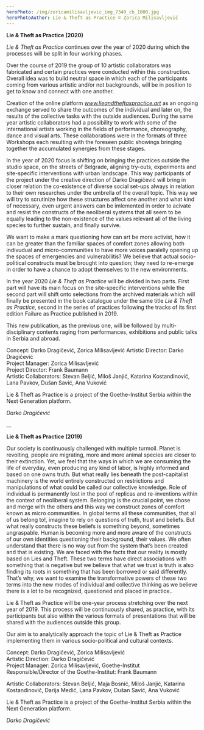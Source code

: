 ```yaml
---
heroPhoto: /img/zoricamilisavljevic_img_7349_cb_1800.jpg
heroPhotoAuthor: Lie & Theft as Practice © Zorica Milisavljević
---
```

**Lie & Theft as Practice (2020)**

_Lie & Theft as Practice_ continues over the year of 2020 during which the processes will be split in four working phases. 

Over the course of 2019 the group of 10 artistic collaborators was fabricated and certain practices were conducted within this construction. Overall idea was to build neutral space in which each of the participants coming from various artistic and/or not backgrounds, will be in position to get to know and connect with one another.

Creation of the online platform _www.lieandtheftaspractice.art_ as an ongoing exchange served to share the outcomes of the individual and later on, the results of the collective tasks with the outside audiences. During the same year artistic collaborators had a possibility to work with some of the international artists working in the fields of performance, choreography, dance and visual arts. These collaborations were in the formats of three Workshops each resulting with the foreseen public showings bringing together the accumulated synergies from these stages.

In the year of 2020 focus is shifting on bringing the practices outside the studio space, on the streets of Belgrade, aligning try-outs, experiments and site-specific interventions with urban landscape. This way participants of the project under the creative direction of Darko Dragičević will bring in closer relation the co-existence of diverse social set-ups always in relation to their own researches under the umbrella of the overall topic. This way we will try to scrutinize how these structures affect one another and what kind of necessary, even urgent answers can be imlemented in order to acivate and resist the constructs of the neoliberal systems that all seem to be equally leading to the non-existence of the values relevant all of the living species to further sustain, and finally survive. 

We want to make a mark questioning how can art be more activist, how it can be greater than the familiar spaces of comfort zones allowing both indivudual and micro-communities to have more voices paralelly opening up the spaces of  emergencies and vulnerabilitis? We believe that actual socio-political constructs must be brought into question; they need to re-emerge in order to have a chance to adopt themselves to the new environments.

In the year 2020 _Lie & Theft as Practice_ will be divided in two parts. First part will have its main focus on the site-specific interventions while the second part will shift onto selections from the archived materials which will finally be presented in the book catalogue under the same title _Lie & Theft as Practice_, second in the series of practices following the tracks of its first edition Failure as Practice published in 2019.

This new publication, as the previous one, will be followed by multi-disciplinary contents raging from performances, exhibitions and public talks in Serbia and abroad.

Concept: Darko Dragičević, Zorica Milisavljević
Artistic Director: Darko Dragičević\
Project Manager: Zorica Milisavljević\
Project Director: Frank Baumann\
Artistic Collaborators: Stevan Beljić, Miloš Janjić, Katarina Kostandinović, Lana Pavkov, Dušan Savić, Ana Vuković 

Lie & Theft as Practice is a project of the Goethe-Institut Serbia within the Next Generation platform.

_Darko Dragičević_

__

**Lie & Theft as Practice (2019)**

Our society is continuously challenged with multiple turmoil. Planet is revolting, people are migrating, more and more animal species are closer to their extinction. Yet, we feel that the ways in which we are consuming the life of everyday, even producing any kind of labor, is highly informed and based on one owns truth. But what really lies beneath the post-capitalist machinery is the world entirely constructed on restrictions and manipulations of what could be called our collective knowledge. Role of individual is permanently lost in the pool of replicas and re-inventions within the context of neoliberal system. Belonging is the crucial point, we chose and merge with the others and this way we construct zones of comfort known as micro communities. In global terms all these communities, that all of us belong to!, imagine to rely on questions of truth, trust and beliefs. But what really constructs these beliefs is something beyond, sometimes ungraspable. Human is becoming more and more aware of the constructs of our own identities questioning their background, their values. We often understand that there is no way out from the system that’s been created and that is existing. We are faced with the facts that our reality is mostly based on Lies and Theft. These two terms have direct associations with something that is negative but we believe that what we trust is truth is also finding its roots in something that has been borrowed or said differently. That’s why, we want to examine the transformative powers of these two terms into the new modes of individual and collective thinking as we believe there is a lot to be recognized, questioned and placed in practice..

Lie & Theft as Practice will be one-year process stretching over the next year of 2019. This process will be continuously shared, as practice, with its participants but also within the various formats of presentations that will be shared with the audiences outside this group.

Our aim is to analytically approach the topic of Lie & Theft as Practice implementing them in various socio-political and cultural contexts.

Concept: Darko Dragičević, Zorica Milisavljević\
Artistic Direction: Darko Dragičević\
Project Manager: Zorica Milisavljević, Goethe-Institut\
Responsible/Director of the Goethe-Institut: Frank Baumann

Artistic Collaborators: Stevan Beljić, Maja Bosnić, Miloš Janjić, Katarina Kostandinović, Darija Medić, Lana Pavkov, Dušan Savić, Ana Vuković 

Lie & Theft as Practice is a project of the Goethe-Institut Serbia within the Next Generation platform.

_Darko Dragičević_
